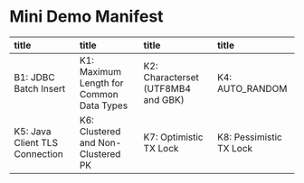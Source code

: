 # Mini Demo Manifest
|title|title|title|title|
|:--|:--|:--|:--|
|B1: JDBC Batch Insert|K1: Maximum Length for Common Data Types|K2: Characterset (UTF8MB4 and GBK)|K4: AUTO_RANDOM|
|K5: Java Client TLS Connection|K6: Clustered and Non-Clustered PK|K7: Optimistic TX Lock|K8: Pessimistic TX Lock|